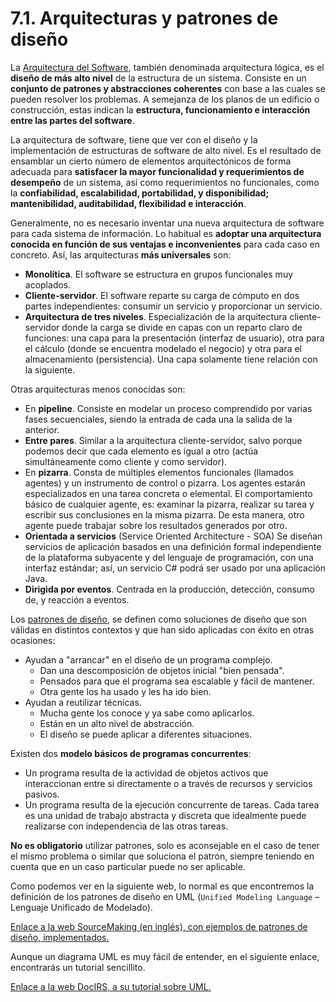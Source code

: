 # 7.1. Arquitecturas y patrones de diseño

La [Arquitectura del Software](../../../../../mod/glossary/showentry.php?displayformat=dictionary&concept=Arquitectura%20del%20software%20%28DAM_PSP01%29), también denominada arquitectura lógica, es el **diseño de más alto nivel** de la estructura de un sistema. Consiste en un **conjunto de patrones y abstracciones coherentes** con base a las cuales se pueden resolver los problemas. A semejanza de los planos de un edificio o construcción, estas indican la **estructura, funcionamiento e interacción entre las partes del software**.

La arquitectura de software, tiene que ver con el diseño y la implementación de estructuras de software de alto nivel. Es el resultado de ensamblar un cierto número de elementos arquitectónicos de forma adecuada para **satisfacer la mayor funcionalidad y requerimientos de desempeño** de un sistema, así como requerimientos no funcionales, como la **confiabilidad, escalabilidad, portabilidad, y disponibilidad; mantenibilidad, auditabilidad, flexibilidad e interacción**.

Generalmente, no es necesario inventar una nueva arquitectura de software para cada sistema de información. Lo habitual es **adoptar una arquitectura conocida en función de sus ventajas e inconvenientes** para cada caso en concreto. Así, las arquitecturas **más universales** son:

* **Monolítica**. El software se estructura en grupos funcionales muy acoplados.
* **Cliente-servidor**. El software reparte su carga de cómputo en dos partes independientes: consumir un servicio y proporcionar un servicio.
* **Arquitectura de tres niveles**. Especialización de la arquitectura cliente-servidor donde la carga se divide en capas con un reparto claro de funciones: una capa para la presentación \(interfaz de usuario\), otra para el cálculo \(donde se encuentra modelado el negocio\) y otra para el almacenamiento \(persistencia\). Una capa solamente tiene relación con la siguiente.

Otras arquitecturas menos conocidas son:

* En **pipeline**. Consiste en modelar un proceso comprendido por varias fases secuenciales, siendo la entrada de cada una la salida de la anterior.
* **Entre pares**. Similar a la arquitectura cliente-servidor, salvo porque podemos decir que cada elemento es igual a otro \(actúa simultáneamente como cliente y como servidor\).
* En **pizarra**. Consta de múltiples elementos funcionales \(llamados agentes\) y un instrumento de control o pizarra. Los agentes estarán especializados en una tarea concreta o elemental. El comportamiento básico de cualquier agente, es: examinar la pizarra, realizar su tarea y escribir sus conclusiones en la misma pizarra. De esta manera, otro agente puede trabajar sobre los resultados generados por otro.
* **Orientada a servicios** \(Service Oriented Architecture - SOA\) Se diseñan servicios de aplicación basados en una definición formal independiente de la plataforma subyacente y del lenguaje de programación, con una interfaz estándar; así, un servicio C\# podrá ser usado por una aplicación Java.
* **Dirigida por eventos**. Centrada en la producción, detección, consumo de, y reacción a eventos.

Los [patrones de diseño](../../../../../mod/glossary/showentry.php?displayformat=dictionary&concept=Patrones%20de%20dise%C3%B1o%20%28DAM_PSP01%29), se definen como soluciones de diseño que son válidas en distintos contextos y que han sido aplicadas con éxito en otras ocasiones:

* Ayudan a "arrancar" en el diseño de un programa complejo.
  * Dan una descomposición de objetos inicial "bien pensada".
  * Pensados para que el programa sea escalable y fácil de mantener.
  * Otra gente los ha usado y les ha ido bien.
* Ayudan a reutilizar técnicas.
  * Mucha gente los conoce y ya sabe como aplicarlos.
  * Están en un alto nivel de abstracción.
  * El diseño se puede aplicar a diferentes situaciones.

Existen dos **modelo básicos de programas concurrentes**:

* Un programa resulta de la actividad de objetos activos que interaccionan entre si directamente o a través de recursos y servicios pasivos.
* Un programa resulta de la ejecución concurrente de tareas. Cada tarea es una unidad de trabajo abstracta y discreta que idealmente puede realizarse con independencia de las otras tareas.

**No es obligatorio** utilizar patrones, solo es aconsejable en el caso de tener el mismo problema o similar que soluciona el patrón, siempre teniendo en cuenta que en un caso particular puede no ser aplicable.

Como podemos ver en la siguiente web, lo normal es que encontremos la definición de los patrones de diseño en UML \(`Unified Modeling Language` – Lenguaje Unificado de Modelado\).

[Enlace a la web SourceMaking \(en inglés\), con ejemplos de patrones de diseño, implementados.](http://sourcemaking.com/design_patterns)

Aunque un diagrama UML es muy fácil de entender, en el siguiente enlace, encontrarás un tutorial sencillito.

[Enlace a la web DocIRS, a su tutorial sobre UML.](http://www.docirs.cl/uml.htm)


